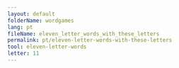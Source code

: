 ```yaml
---
layout: default
folderName: wordgames
lang: pt
fileName: eleven_letter_words_with_these_letters
permalink: pt/eleven-letter-words-with-these-letters
tool: eleven-letter-words
letter: 11
---
```

